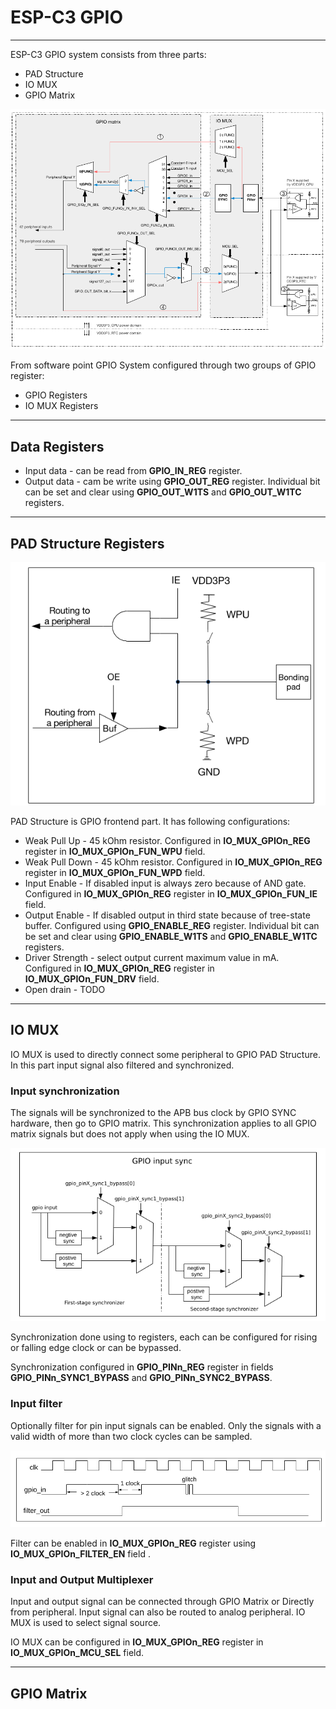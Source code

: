 # ESP-C3 GPIO

------

ESP-C3 GPIO system consists from three parts:

- PAD Structure
- IO MUX
- GPIO Matrix

![GPIO System](images/io-mux-gpio-matrix.png)

From software point GPIO System configured through two groups of GPIO register:

- GPIO Registers
- IO MUX Registers

------

## Data Registers

- Input data - can be read from **GPIO_IN_REG** register.
- Output data - cam be write using **GPIO_OUT_REG** register. Individual bit can be set and clear using **GPIO_OUT_W1TS** and **GPIO_OUT_W1TC** registers. 

------

## PAD Structure Registers

![GPIO System](images/pad-structure.png)

PAD Structure is GPIO frontend part. It has following configurations:

- Weak Pull Up - 45 kOhm resistor. Configured in **IO_MUX_GPIOn_REG** register in **IO_MUX_GPIOn_FUN_WPU** field. 
- Weak Pull Down - 45 kOhm resistor. Configured in **IO_MUX_GPIOn_REG** register in **IO_MUX_GPIOn_FUN_WPD** field. 
- Input Enable - If disabled input is always zero because of AND gate. Configured in **IO_MUX_GPIOn_REG** register in **IO_MUX_GPIOn_FUN_IE** field. 
- Output Enable - If disabled output in third state because of tree-state buffer. Configured using **GPIO_ENABLE_REG** register. Individual bit can be set and clear using **GPIO_ENABLE_W1TS** and **GPIO_ENABLE_W1TC** registers. 
- Driver Strength - select output current maximum value in mA. Configured in **IO_MUX_GPIOn_REG** register in **IO_MUX_GPIOn_FUN_DRV** field. 
- Open drain - TODO

------

## IO MUX

IO MUX is used to directly connect some peripheral to GPIO PAD Structure. In this part input signal also filtered and synchronized.

### Input synchronization 

The signals will be synchronized to the APB bus clock by GPIO SYNC hardware, then go to GPIO matrix. This synchronization applies to all GPIO matrix signals but does not apply when using the IO MUX.

![GPIO System](images/gpio-sync.png)

Synchronization done using to registers, each can be configured for rising or falling edge clock or can be bypassed.

Synchronization configured in **GPIO_PINn_REG** register in fields **GPIO_PINn_SYNC1_BYPASS** and **GPIO_PINn_SYNC2_BYPASS**.

### Input filter

Optionally filter for pin input signals can be enabled. Only the signals with a valid width of more than two clock cycles can be sampled.

![GPIO System](images/gpio-filter-output.png)

Filter can be enabled in **IO_MUX_GPIOn_REG** register using **IO_MUX_GPIOn_FILTER_EN** field .

### Input and Output Multiplexer

Input and output signal can be connected through GPIO Matrix or Directly from peripheral. Input signal can also be routed to analog peripheral. IO MUX is used to select signal source.

IO MUX  can be configured in **IO_MUX_GPIOn_REG** register in **IO_MUX_GPIOn_MCU_SEL** field.

------

## GPIO Matrix

